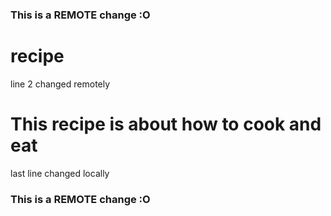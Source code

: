 ### This is a REMOTE change :O
# recipe
line 2 changed remotely
# This recipe is about how to cook and eat
last line changed locally
### This is a REMOTE change :O
